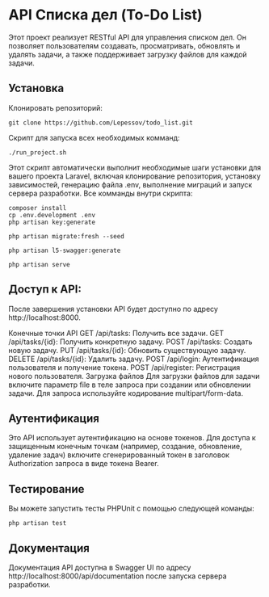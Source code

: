 # API Списка дел (To-Do List)
Этот проект реализует RESTful API для управления списком дел. Он позволяет пользователям создавать, просматривать, обновлять и удалять задачи, а также поддерживает загрузку файлов для каждой задачи.

## Установка
Клонировать репозиторий:
``` 
git clone https://github.com/Lepessov/todo_list.git
```
Скрипт для запуска всех необходимых комманд:
````
./run_project.sh
````
Этот скрипт автоматически выполнит необходимые шаги установки для вашего проекта Laravel, включая клонирование репозитория, установку зависимостей, генерацию файла .env, выполнение миграций и запуск сервера разработки.
Все комманды внутри скрипта:
````
composer install
cp .env.development .env
php artisan key:generate

php artisan migrate:fresh --seed

php artisan l5-swagger:generate

php artisan serve

````

## Доступ к API:

После завершения установки API будет доступно по адресу http://localhost:8000.

Конечные точки API
GET /api/tasks: Получить все задачи.
GET /api/tasks/{id}: Получить конкретную задачу.
POST /api/tasks: Создать новую задачу.
PUT /api/tasks/{id}: Обновить существующую задачу.
DELETE /api/tasks/{id}: Удалить задачу.
POST /api/login: Аутентификация пользователя и получение токена.
POST /api/register: Регистрация нового пользователя.
Загрузка файлов
Для загрузки файлов для задачи включите параметр file в теле запроса при создании или обновлении задачи. Для запроса используйте кодирование multipart/form-data.

## Аутентификация
Это API использует аутентификацию на основе токенов. Для доступа к защищенным конечным точкам (например, создание, обновление, удаление задач) включите сгенерированный токен в заголовок Authorization запроса в виде токена Bearer.

## Тестирование
Вы можете запустить тесты PHPUnit с помощью следующей команды:

````
php artisan test
````

## Документация
Документация API доступна в Swagger UI по адресу http://localhost:8000/api/documentation после запуска сервера разработки.
